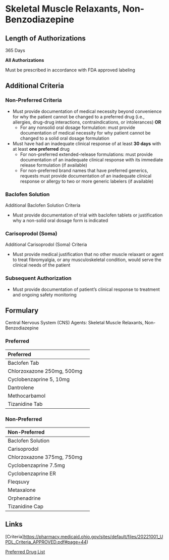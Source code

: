 # Skeletal Muscle Relaxants, Non-Benzodiazepine

## Length of Authorizations

365 Days

**All Authorizations**

Must be prescribed in accordance with FDA approved labeling

## Additional Criteria
### Non-Preferred Criteria

-   Must provide documentation of medical necessity beyond convenience for why the patient cannot be changed to a preferred drug (i.e., allergies, drug-drug interactions, contraindications, or intolerances) **OR**
    -   For any nonsolid oral dosage formulation: must provide documentation of medical necessity for why patient cannot be changed to a solid oral dosage formulation
-   Must have had an inadequate clinical response of at least **30 days** with at least **one preferred** drug
    -   For non-preferred extended-release formulations: must provide documentation of an inadequate clinical response with its immediate release formulation (if available)
    -   For non-preferred brand names that have preferred generics, requests must provide documentation of an inadequate clinical response or allergy to two or more generic labelers (if available)

### Baclofen Solution

Additional Baclofen Solution Criteria

-   Must provide documentation of trial with baclofen tablets or justification why a non-solid oral dosage form is indicated

### Carisoprodol (Soma)

Additional Carisoprodol (Soma) Criteria

-   Must provide medical justification that no other muscle relaxant or agent to treat fibromyalgia, or any musculoskeletal condition, would serve the clinical needs of the patient

### Subsequent Authorization

-   Must provide documentation of patient’s clinical response to treatment and ongoing safety monitoring

## Formulary

Central Nervous System (CNS) Agents: Skeletal Muscle Relaxants, Non-Benzodiazepine

### Preferred

| Preferred                  |      |
| :------------------------- | ---: |
| Baclofen Tab               |      |
| Chlorzoxazone 250mg, 500mg |      |
| Cyclobenzaprine 5, 10mg    |      |
| Dantrolene                 |      |
| Methocarbamol              |      |
| Tizanidine Tab             |      |

### Non-Preferred

| Non-Preferred              |      |
| :------------------------- | ---: |
| Baclofen Solution          |      |
| Carisoprodol               |      |
| Chlorzoxazone 375mg, 750mg |      |
| Cyclobenzaprine 7.5mg      |      |
| Cyclobenzaprine ER         |      |
| Fleqsuvy                   |      |
| Metaxalone                 |      |
| Orphenadrine               |      |
| Tizanidine Cap             |      |

## Links

[Criteria]https://pharmacy.medicaid.ohio.gov/sites/default/files/20221001_UPDL_Criteria_APPROVED.pdf#page=44)

[Preferred Drug List](https://pharmacy.medicaid.ohio.gov/sites/default/files/20221001_UPDL_APPROVED_.pdf#page=18)
